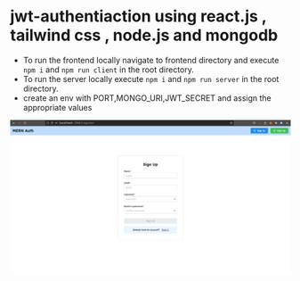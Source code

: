 # jwt-authentiaction using react.js , tailwind css , node.js and mongodb

- To run the frontend locally navigate to frontend directory and execute `npm i` and `npm run client` in the root directory.
- To run the server locally execute `npm i` and `npm run server` in the root directory.
- create an env with PORT,MONGO_URI,JWT_SECRET and assign the appropriate values

 ![banner](https://github.com/pavanKumarKR2000/jwt-authentiaction/blob/main/jwt-auth.png?raw=true)
